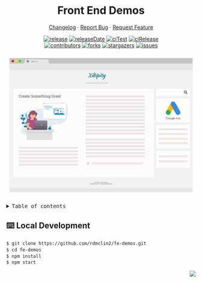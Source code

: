 <a name="readme-top"></a>

<div align="center">

<h1> Front End Demos </h1>

[Changelog](./CHANGELOG.md) · [Report Bug][issues-url] · [Request Feature][issues-url]

<!-- SHIELD GROUP -->

[![release][release-shield]][release-url]
[![releaseDate][release-date-shield]][release-date-url]
[![ciTest][ci-test-shield]][ci-test-url]
[![ciRelease][ci-release-shield]][ci-release-url] <br/>
[![contributors][contributors-shield]][contributors-url]
[![forks][forks-shield]][forks-url]
[![stargazers][stargazers-shield]][stargazers-url]
[![issues][issues-shield]][issues-url]

![](https://github.com/othneildrew/Best-README-Template/raw/master/images/screenshot.png)

</div>

<details>
<summary><kbd>Table of contents</kbd></summary>

#### TOC

- [⌨️ Local Development](#️-local-development)

####

</details>

## ⌨️ Local Development

```bash
$ git clone https://github.com/rdmclin2/fe-demos.git
$ cd fe-demos
$ npm install
$ npm start
```

<div align="right">

[![][back-to-top]](#readme-top)

</div>

<!-- LINK GROUP -->

[profile-url]: https://github.com/rdmclin2
[gitpod-url]: https://gitpod.io/#https://github.com/rdmclin2/fe-demos

<!-- SHIELD LINK GROUP -->

[back-to-top]: https://img.shields.io/badge/-BACK_TO_TOP-151515?style=flat-square

<!-- release -->

[release-shield]: https://img.shields.io/github/v/release/rdmclin2/fe-demos?style=flat&sort=semver&logo=github
[release-url]: https://github.com/rdmclin2/fe-demos/releases

<!-- releaseDate -->

[release-date-shield]: https://img.shields.io/github/release-date/rdmclin2/fe-demos?style=flat
[release-date-url]: https://github.com/rdmclin2/fe-demos/releases

<!-- ciTest -->

[ci-test-shield]: https://github.com/rdmclin2/fe-demos/workflows/Test%20CI/badge.svg
[ci-test-url]: https://github.com/rdmclin2/fe-demos/actions/workflows/test.yml

<!-- ciRelease -->

[ci-release-shield]: https://github.com/rdmclin2/fe-demos/workflows/Build%20and%20Release/badge.svg
[ci-release-url]: https://github.com/rdmclin2/fe-demos/actions/workflows/release.yml

<!-- contributors -->

[contributors-shield]: https://img.shields.io/github/contributors/rdmclin2/fe-demos.svg?style=flat
[contributors-url]: https://github.com/rdmclin2/fe-demos/graphs/contributors

<!-- forks -->

[forks-shield]: https://img.shields.io/github/forks/rdmclin2/fe-demos.svg?style=flat
[forks-url]: https://github.com/rdmclin2/fe-demos/network/members

<!-- stargazers -->

[stargazers-shield]: https://img.shields.io/github/stars/rdmclin2/fe-demos.svg?style=flat
[stargazers-url]: https://github.com/rdmclin2/fe-demos/stargazers

<!-- issues -->

[issues-shield]: https://img.shields.io/github/issues/rdmclin2/fe-demos.svg?style=flat
[issues-url]: https://github.com/rdmclin2/fe-demos/issues/new/choose
